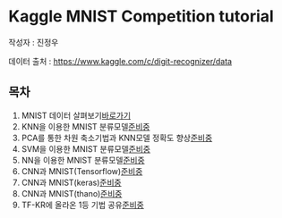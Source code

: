 # Kaggle MNIST Competition tutorial

작성자 : 진정우

데이터 출처 : https://www.kaggle.com/c/digit-recognizer/data

## 목차

1. MNIST 데이터 살펴보기[바로가기](https://github.com/pizza12333/project_repo/tree/master/Tutorial/Visualization/Plotly)
2. KNN을 이용한 MNIST 분류모델[준비중]()
3. PCA를 통한 차원 축소기법과 KNN모델 정확도 향상[준비중]()
4. SVM을 이용한 MNIST 분류모델[준비중]()
5. NN을 이용한 MNIST 분류모델[준비중]()
6. CNN과 MNIST(Tensorflow)[준비중]()
7. CNN과 MNIST(keras)[준비중]()
8. CNN과 MNIST(thano)[준비중]()
9. TF-KR에 올라온 1등 기법 공유[준비중]()
